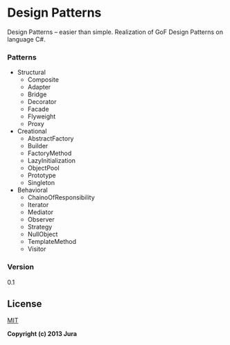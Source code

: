 # Design Patterns
Design Patterns – easier than simple. Realization of GoF Design Patterns on language C#.


### Patterns

* Structural
    * Composite
    * Adapter
    * Bridge
    * Decorator
    * Facade
    * Flyweight
    * Proxy
* Creational
    * AbstractFactory
    * Builder
    * FactoryMethod
    * LazyInitialization
    * ObjectPool
    * Prototype
    * Singleton
* Behavioral
    * ChainoOfResponsibility
    * Iterator
    * Mediator
    * Observer
    * Strategy
    * NullObject
    * TemplateMethod
    * Visitor


### Version
0.1

License
----
[MIT](../master/LICENSE)

**Copyright (c) 2013 Jura**